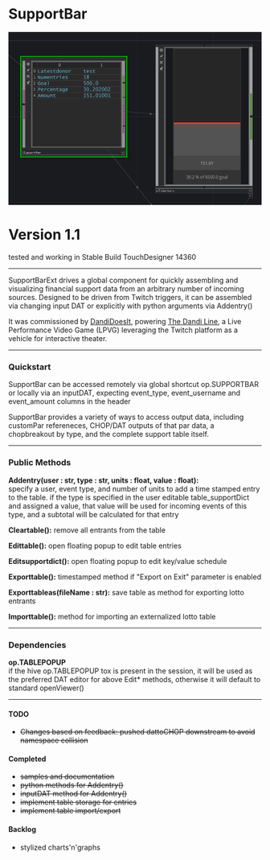 # SupportBar 

![Screenshot](/SupportBar/lib/samples/demo.png)
# Version 1.1
tested and working in Stable Build TouchDesigner 14360

---

SupportBarExt drives a global component for quickly assembling and visualizing 
financial support data from an arbitrary number of incoming sources. Designed
to be driven from Twitch triggers, it can be assembled via changing input DAT
or explicitly with python arguments via Addentry()

It was commissioned by [DandiDoesIt](https://www.patreon.com/DandiDoesIt), 
powering [The Dandi Line](https://www.twitch.tv/dandidoesit), a
Live Performance Video Game (LPVG) leveraging the 
Twitch platform as a vehicle for interactive theater. 

---
### Quickstart

SupportBar can be accessed remotely via global shortcut op.SUPPORTBAR or locally
via an inputDAT, expecting event_type, event_username and event_amount columns in the header  

SupportBar provides a variety of ways to access output data, including customPar 
refereneces, CHOP/DAT outputs of that par data, a chopbreakout by type, and the
complete support table itself.

---

### Public Methods  
  
**Addentry(user : str, type : str, units : float, value : float):**  
	specify a user, event type, and number of units to add a time stamped entry to the table. 
	if the type is specified in the user editable table_supportDict and assigned a value,
	that value will be used for incoming events of this type, and a subtotal will be
	calculated for that entry

**Cleartable():**
	remove all entrants from the table

**Edittable():**
	open floating popup to edit table entries

**Editsupportdict():**
	open floating popup to edit key/value schedule

**Exporttable():**
	timestamped method if "Export on Exit" parameter is enabled

**Exporttableas(fileName : str):**
	save table as method for exporting lotto entrants

**Importtable():**
	method for importing an externalized lotto table

---

### Dependencies

**op.TABLEPOPUP**   
	if the hive op.TABLEPOPUP tox is present in the session, it will be used as the 
	preferred DAT editor for above Edit* methods, otherwise it will default to standard openViewer()

---
#### TODO

* ~~Changes based on feedback: pushed dattoCHOP downstream to avoid namespace collision~~

#### Completed

* ~~samples and documentation~~
* ~~python methods for Addentry()~~
* ~~inputDAT method for Addentry()~~
* ~~implement table storage for entries~~
* ~~implement table import/export~~
  
#### Backlog 
* stylized charts'n'graphs




